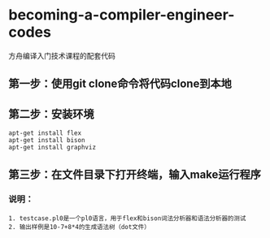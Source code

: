 # becoming-a-compiler-engineer-codes
方舟编译入门技术课程的配套代码

## 第一步：使用git clone命令将代码clone到本地
## 第二步：安装环境
```
apt-get install flex
apt-get install bison
apt-get install graphviz
```
## 第三步：在文件目录下打开终端，输入make运行程序
### 说明：
```
1. testcase.pl0是一个pl0语言，用于flex和bison词法分析器和语法分析器的测试
2. 输出样例是10-7+8*4的生成语法树（dot文件）
```


